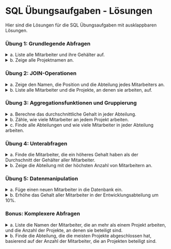 
# SQL Übungsaufgaben - Lösungen

Hier sind die Lösungen für die SQL Übungsaufgaben mit ausklappbaren Lösungen.

### Übung 1: Grundlegende Abfragen

<details>
<summary>a. Liste alle Mitarbeiter und ihre Gehälter auf.</summary>

```sql
SELECT Name, Gehalt FROM Mitarbeiter;
```
</details>

<details>
<summary>b. Zeige alle Projektnamen an.</summary>

```sql
SELECT Name FROM Projekte;
```
</details>

### Übung 2: JOIN-Operationen

<details>
<summary>a. Zeige den Namen, die Position und die Abteilung jedes Mitarbeiters an.</summary>

```sql
SELECT m.Name, p.Titel AS Position, a.Name AS Abteilung 
FROM Mitarbeiter m
JOIN Positionen p ON m.PositionID = p.ID
JOIN Abteilungen a ON m.AbteilungsID = a.ID;
```
</details>

<details>
<summary>b. Liste alle Mitarbeiter und die Projekte, an denen sie arbeiten, auf.</summary>

```sql
SELECT m.Name, pr.Name AS Projekt 
FROM Mitarbeiter_Projekte mp
JOIN Mitarbeiter m ON mp.MitarbeiterID = m.ID
JOIN Projekte pr ON mp.ProjektID = pr.ID;
```
</details>

### Übung 3: Aggregationsfunktionen und Gruppierung

<details>
<summary>a. Berechne das durchschnittliche Gehalt in jeder Abteilung.</summary>

```sql
SELECT a.Name, AVG(m.Gehalt) AS DurchschnittlichesGehalt 
FROM Mitarbeiter m
JOIN Abteilungen a ON m.AbteilungsID = a.ID
GROUP BY a.ID;
```
</details>

<details>
<summary>b. Zähle, wie viele Mitarbeiter an jedem Projekt arbeiten.</summary>

```sql
SELECT p.Name, COUNT(mp.MitarbeiterID) AS AnzahlMitarbeiter 
FROM Mitarbeiter_Projekte mp
JOIN Projekte p ON mp.ProjektID = p.ID
GROUP BY p.ID;
```
</details>

<details>
<summary>c. Finde alle Abteilungen und wie viele Mitarbeiter in jeder Abteilung arbeiten.</summary>

```sql
SELECT a.Name, COUNT(m.ID) AS AnzahlMitarbeiter 
FROM Abteilungen a
LEFT JOIN Mitarbeiter m ON a.ID = m.AbteilungsID
GROUP BY a.ID;
```
</details>

### Übung 4: Unterabfragen

<details>
<summary>a. Finde die Mitarbeiter, die ein höheres Gehalt haben als der Durchschnitt der Gehälter aller Mitarbeiter.</summary>

```sql
SELECT Name, Gehalt 
FROM Mitarbeiter 
WHERE Gehalt > (SELECT AVG(Gehalt) FROM Mitarbeiter);
```
</details>

<details>
<summary>b. Zeige die Abteilung mit der höchsten Anzahl von Mitarbeitern an.</summary>

```sql
SELECT a.Name 
FROM Abteilungen a
JOIN Mitarbeiter m ON a.ID = m.AbteilungsID
GROUP BY a.ID
ORDER BY COUNT(m.ID) DESC
LIMIT 1;
```
</details>

### Übung 5: Datenmanipulation

<details>
<summary>a. Füge einen neuen Mitarbeiter in die Datenbank ein.</summary>

```sql
INSERT INTO Mitarbeiter (Name, PositionID, AbteilungsID, Gehalt) 
VALUES ('Neuer Mitarbeiter', 1, 1, 75000);
```
</details>

<details>
<summary>b. Erhöhe das Gehalt aller Mitarbeiter in der Entwicklungsabteilung um 10%.</summary>

```sql
UPDATE Mitarbeiter 
SET Gehalt = Gehalt * 1.1 
WHERE AbteilungsID = (SELECT ID FROM Abteilungen WHERE Name = 'Entwicklung');
```
</details>

### Bonus: Komplexere Abfragen

<details>
<summary>a. Liste die Namen der Mitarbeiter, die an mehr als einem Projekt arbeiten, und die Anzahl der Projekte, an denen sie beteiligt sind.</summary>

```sql
SELECT m.Name, COUNT(mp.ProjektID) AS AnzahlProjekte 
FROM Mitarbeiter_Projekte mp
JOIN Mitarbeiter m ON mp.MitarbeiterID = m.ID
GROUP BY m.ID
HAVING COUNT(mp.ProjektID) > 1;
```
</details>

<details>
<summary>b. Finde die Abteilung, die die meisten Projekte abgeschlossen hat, basierend auf der Anzahl der Mitarbeiter, die an Projekten beteiligt sind.</summary>

```sql
-- Dies ist eine fortgeschrittene Abfrage, die mehrere JOINs und Aggregationsfunktionen verwendet
SELECT a.Name, COUNT(DISTINCT mp.ProjektID) AS AnzahlProjekte 
FROM Mitarbeiter m
JOIN Abteilungen a ON m.AbteilungsID = a.ID
JOIN Mitarbeiter_Projekte mp ON m.ID = mp.MitarbeiterID
GROUP BY a.ID
ORDER BY AnzahlProjekte DESC
LIMIT 1;
```
</details>
